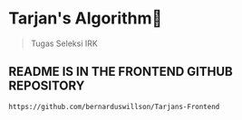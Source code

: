 # Tarjan's Algorithm🎲
>Tugas Seleksi IRK
## README IS IN THE FRONTEND GITHUB REPOSITORY
```
https://github.com/bernarduswillson/Tarjans-Frontend
```